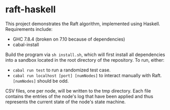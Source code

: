 # raft-haskell

This project demonstrates the Raft algorithm, implemented using Haskell.
Requirements include:

* GHC 7.8.4 (broken on 7.10 because of dependencies)
* cabal-install

Build the program via `sh install.sh`, which will first install all
dependencies into a sandbox located in the root directory of the
repository. To run, either:

* `cabal run test` to run a randomized test case.
* `cabal run localhost [port] [numNodes]` to interact manually with Raft. `[numNodes]`
should be odd.

CSV files, one per node, will be written to the tmp directory. Each
file contains the entries of the node's log that have been applied and thus represents
the current state of the node's state machine.
